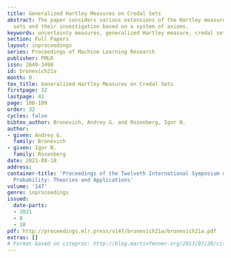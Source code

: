 ```yaml
---
title: Generalized Hartley Measures on Credal Sets
abstract: The paper considers various extensions of the Hartley measure on credal
  sets and their investigation based on a system of axioms.
keywords: uncertainty measures, generalized Hartley measure, credal sets
section: Full Papers
layout: inproceedings
series: Proceedings of Machine Learning Research
publisher: PMLR
issn: 2640-3498
id: bronevich21a
month: 0
tex_title: Generalized Hartley Measures on Credal Sets
firstpage: 32
lastpage: 41
page: 100-109
order: 32
cycles: false
bibtex_author: Bronevich, Andrey G. and Rozenberg, Igor N.
author:
- given: Andrey G.
  family: Bronevich
- given: Igor N.
  family: Rozenberg
date: 2021-08-18
address:
container-title: 'Proceedings of the Twelveth International Symposium on Imprecise
  Probability: Theories and Applications'
volume: '147'
genre: inproceedings
issued:
  date-parts:
  - 2021
  - 8
  - 18
pdf: http://proceedings.mlr.press/v147/bronevich21a/bronevich21a.pdf
extras: []
# Format based on citeproc: http://blog.martinfenner.org/2013/07/30/citeproc-yaml-for-bibliographies/
---
```

